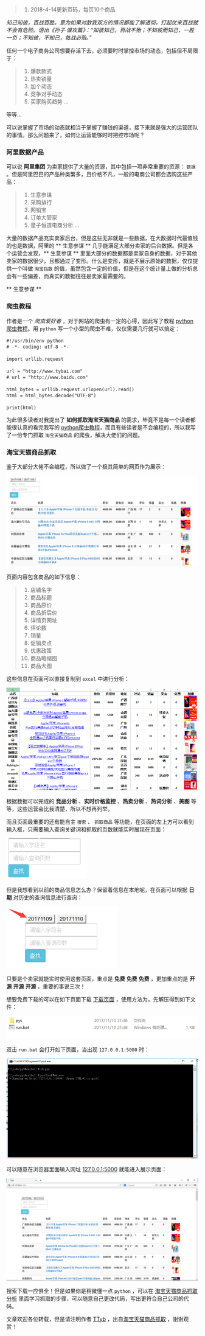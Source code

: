 > 1. 2018-4-14更新页码，每页10个商品

*知己知彼，百战百胜。意为如果对敌我双方的情况都能了解透彻，打起仗来百战就不会有危险。语出《孙子·谋攻篇》：“知彼知己，百战不殆；不知彼而知己，一胜一负；不知彼，不知己，每战必殆。”*

任何一个电子商务公司想要存活下去，必须要时时掌控市场的动态，包括但不局限于：

> 1. 爆款款式
> 2. 热卖销量
> 3. 加个动态
> 4. 竞争对手动态
> 5. 买家购买趋势
> ...

等等...

可以说掌握了市场的动态就相当于掌握了赚钱的渠道，接下来就是强大的运营团队的事情。那么问题来了，如何让运营能够时时把控市场呢？

### 阿里数据产品

可以说 **阿里集团** 为卖家提供了大量的资源，其中包括一项非常重要的资源： `数据` 。但是阿里巴巴的产品种类繁多，且价格不凡，一般的电商公司都会选购这些产品：

> 1. 生意参谋
> 2. 采购排行
> 3. 网销宝
> 4. 订单大管家
> 5. 量子恒道电商分析
> ...

大量的数据产品充实卖家后台，但是这些无非就是一些数据，在大数据时代最值钱的也是数据，阿里的 ** 生意参谋 ** 几乎能满足大部分卖家的后台数据。但是各个运营会发现，** 生意参谋 ** 里面大部分的数据都是卖家自身的数据，对于其他卖家的数据很少，且都通过了变形。什么是变形，就是不展示原始的数据，仅仅提供一个叫做 `淘宝指数` 的值，虽然包含一定的价值，但是在这个统计量上做的分析总会有一些偏差，而真实的数据往往是卖家最需要的。

** 生意参谋 ** 

### 爬虫教程

作者是一个 *爬虫爱好者* ，对于网站的爬虫有一定的心得，因此写了教程 [python爬虫教程](http://www.tybai.com/crawlerfirst/_%E7%88%AC%E8%99%AB%E6%95%99%E7%A8%8B.html)。用 `python` 写一个小型的爬虫不难，仅仅需要几行就可以搞定：

```
#!/usr/bin/env python
# -*- coding: utf-8 -*-

import urllib.request

url = "http://www.tybai.com"
# url = "http://www.baidu.com"

html_bytes = urllib.request.urlopen(url).read()
html = html_bytes.decode("UTF-8")

print(html)
```

为此很多读者对我提出了 **如何抓取淘宝天猫商品** 的需求，毕竟不是每一个读者都能很认真的看完我写的 [python爬虫教程](http://www.tybai.com/crawlerfirst/_%E7%88%AC%E8%99%AB%E6%95%99%E7%A8%8B.html)，而且有些读者是不会编程的，所以我写了一份专门抓取 `淘宝天猫商品` 的爬虫，解决大佬们的问题。

### 淘宝天猫商品抓取

鉴于大部分大佬不会编程，所以做了一个极其简单的网页作为展示：

![](jpg/996148-20171110222317122-1995074616.png)

页面内容包含商品的如下信息：

> 1. 店铺名字
> 2. 商品标题
> 3. 商品原价
> 4. 商品折后价
> 5. 详情页网址
> 6. 评论数
> 7. 销量
> 8. 促销卖点
> 9. 优惠政策
> 10. 商品略缩图
> 11. 商品大图

这些信息在页面可以直接复制到 `excel` 中进行分析：

![](jpg/996148-20171110222816841-990637859.png)

根据数据可以完成的 **竞品分析** 、**实时价格监控** 、**热卖分析** 、**热词分析** 、**美图** 等等，这些运营会比我清楚，所以不想再列举。

而且页面最重要的还有能自主 `搜索` 、 `抓取商品` 等功能，在页面的左上方可以看到输入框，只需要输入查询关键词和抓取的页数就能实时展现在页面：

![](jpg/996148-20171110223208059-1983368977.png)

但是我想看到以前的商品信息怎么办？保留着信息在本地呢，在页面可以根据 **日期** 对历史的查询信息进行查询：

![](jpg/996148-20171110223317247-377951418.png)

只要是个卖家就能实时使用这套页面，重点是 **免费** **免费** **免费** ，更加重点的是 **开源** **开源** **开源** ，重要的事说三次！

想要免费下载的可以在如下页面下载 [下载页面](https://github.com/TTyb/tbtmGoods) ，使用方法为，先解压得到如下文件：

![](jpg/996148-20171110223653934-1102934902.png)

双击 `run.bat` 会打开如下页面，当出现 `127.0.0.1:5000` 时：

![](jpg/996148-20171110223747059-576695230.png)

可以随意在浏览器里面输入网址 [127.0.0.1:5000](127.0.0.1:5000) 就能进入展示页面：

![](jpg/996148-20171110223843466-518885535.png)

搜索下载一应俱全！但是如果你是稍微懂一点 `python` ，可以在 [淘宝天猫商品抓取分析](http://www.tybai.com/python/%E6%B7%98%E5%AE%9D%E5%A4%A9%E7%8C%AB%E5%95%86%E5%93%81%E6%8A%93%E5%8F%96.html) 里面学习抓取的步骤，可以随意自己更改代码，写出更符合自己公司的代码。

文章欢迎各位转载，但是请注明作者 [TTyb](http://tybai.com) ，出自[淘宝天猫商品抓取](http://www.cnblogs.com/TTyb/p/7816794.html) ，谢谢观赏！
